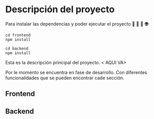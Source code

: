 # Descripción del proyecto


Para instalar las dependencias y poder ejecutar el proyecto 💯 🤑 🤠 👽

```
cd frontend
npm install

cd backend
npm install

```


Esta es la descripción principal del proyecto.
< AQUI VA>

Por le momento se encuentra en fase de desarrollo. Con diferentes funcionalidades que se pueden encontrar cade sección.

## Frontend
## Backend




